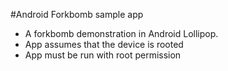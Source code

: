 #Android Forkbomb sample app

- A forkbomb demonstration in Android Lollipop. 
- App assumes that the device is rooted
- App must be run with root permission

